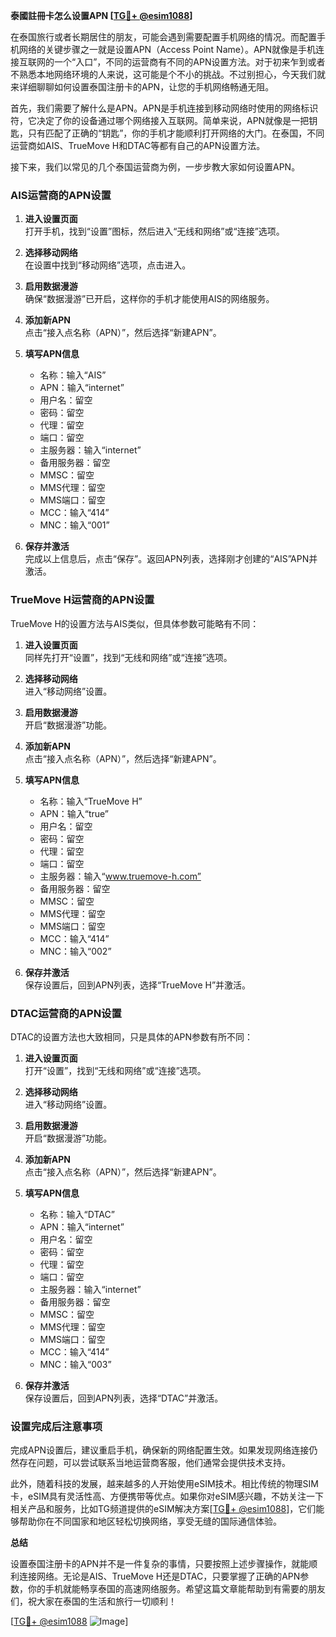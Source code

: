 **泰國註冊卡怎么设置APN [[TG💪+ @esim1088](https://t.me/s/esim1088)]**

在泰国旅行或者长期居住的朋友，可能会遇到需要配置手机网络的情况。而配置手机网络的关键步骤之一就是设置APN（Access Point Name）。APN就像是手机连接互联网的一个“入口”，不同的运营商有不同的APN设置方法。对于初来乍到或者不熟悉本地网络环境的人来说，这可能是个不小的挑战。不过别担心，今天我们就来详细聊聊如何设置泰国注册卡的APN，让您的手机网络畅通无阻。

首先，我们需要了解什么是APN。APN是手机连接到移动网络时使用的网络标识符，它决定了你的设备通过哪个网络接入互联网。简单来说，APN就像是一把钥匙，只有匹配了正确的“钥匙”，你的手机才能顺利打开网络的大门。在泰国，不同运营商如AIS、TrueMove H和DTAC等都有自己的APN设置方法。

接下来，我们以常见的几个泰国运营商为例，一步步教大家如何设置APN。

### AIS运营商的APN设置

1. **进入设置页面**  
   打开手机，找到“设置”图标，然后进入“无线和网络”或“连接”选项。

2. **选择移动网络**  
   在设置中找到“移动网络”选项，点击进入。

3. **启用数据漫游**  
   确保“数据漫游”已开启，这样你的手机才能使用AIS的网络服务。

4. **添加新APN**  
   点击“接入点名称（APN）”，然后选择“新建APN”。

5. **填写APN信息**  
   - 名称：输入“AIS”
   - APN：输入“internet”
   - 用户名：留空
   - 密码：留空
   - 代理：留空
   - 端口：留空
   - 主服务器：输入“internet”
   - 备用服务器：留空
   - MMSC：留空
   - MMS代理：留空
   - MMS端口：留空
   - MCC：输入“414”
   - MNC：输入“001”

6. **保存并激活**  
   完成以上信息后，点击“保存”。返回APN列表，选择刚才创建的“AIS”APN并激活。

### TrueMove H运营商的APN设置

TrueMove H的设置方法与AIS类似，但具体参数可能略有不同：

1. **进入设置页面**  
   同样先打开“设置”，找到“无线和网络”或“连接”选项。

2. **选择移动网络**  
   进入“移动网络”设置。

3. **启用数据漫游**  
   开启“数据漫游”功能。

4. **添加新APN**  
   点击“接入点名称（APN）”，然后选择“新建APN”。

5. **填写APN信息**  
   - 名称：输入“TrueMove H”
   - APN：输入“true”
   - 用户名：留空
   - 密码：留空
   - 代理：留空
   - 端口：留空
   - 主服务器：输入“www.truemove-h.com”
   - 备用服务器：留空
   - MMSC：留空
   - MMS代理：留空
   - MMS端口：留空
   - MCC：输入“414”
   - MNC：输入“002”

6. **保存并激活**  
   保存设置后，回到APN列表，选择“TrueMove H”并激活。

### DTAC运营商的APN设置

DTAC的设置方法也大致相同，只是具体的APN参数有所不同：

1. **进入设置页面**  
   打开“设置”，找到“无线和网络”或“连接”选项。

2. **选择移动网络**  
   进入“移动网络”设置。

3. **启用数据漫游**  
   开启“数据漫游”功能。

4. **添加新APN**  
   点击“接入点名称（APN）”，然后选择“新建APN”。

5. **填写APN信息**  
   - 名称：输入“DTAC”
   - APN：输入“internet”
   - 用户名：留空
   - 密码：留空
   - 代理：留空
   - 端口：留空
   - 主服务器：输入“internet”
   - 备用服务器：留空
   - MMSC：留空
   - MMS代理：留空
   - MMS端口：留空
   - MCC：输入“414”
   - MNC：输入“003”

6. **保存并激活**  
   保存设置后，回到APN列表，选择“DTAC”并激活。

### 设置完成后注意事项

完成APN设置后，建议重启手机，确保新的网络配置生效。如果发现网络连接仍然存在问题，可以尝试联系当地运营商客服，他们通常会提供技术支持。

此外，随着科技的发展，越来越多的人开始使用eSIM技术。相比传统的物理SIM卡，eSIM具有灵活性高、方便携带等优点。如果你对eSIM感兴趣，不妨关注一下相关产品和服务，比如TG频道提供的eSIM解决方案[[TG💪+ @esim1088](https://t.me/s/esim1088)]，它们能够帮助你在不同国家和地区轻松切换网络，享受无缝的国际通信体验。

**总结**

设置泰国注册卡的APN并不是一件复杂的事情，只要按照上述步骤操作，就能顺利连接网络。无论是AIS、TrueMove H还是DTAC，只要掌握了正确的APN参数，你的手机就能畅享泰国的高速网络服务。希望这篇文章能帮助到有需要的朋友们，祝大家在泰国的生活和旅行一切顺利！

[[TG💪+ @esim1088](https://t.me/s/esim1088) ![Image](https://i.postimg.cc/4NQfJmqS/Snipaste-2025-05-13-00-14-12.png)]